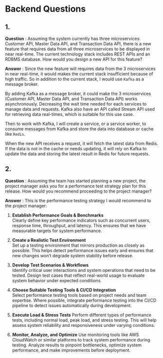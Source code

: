 # Backend Questions

## 1.
<b>Question</b> : Assuming the system currently has three microservices: Customer API, Master Data API,
and Transaction Data API, there is a new feature that requires data from all three
microservices to be displayed in near real-time. The current technology stack includes
REST APIs and an RDBMS database. How would you design a new API for this feature?

<b>Answer</b> : Since the new feature will requires data from the 3 microservices in near real-time, it would makes the current stack insufficient because of high traffic. So in addition to the current stack, I would use `Kafka` as a message broker.

By adding Kafka as a message broker, it could make the 3 microservices (Customer API, Master Data API,
and Transaction Data API) works asynchronously. Decreasing the wait time needed for each services to manage data and requests. Kafka also have an API called Stream API used for retrieving data real-times, which is suitable for this use case.

Then to work with Kafka, I will create a service, or a service worker, to consume messages from Kafka and store the data into database or cache like `Redis`.

When the new API receives a request, it will fetch the latest data from Redis. If the data is not in the cache or needs updating, it will rely on Kafka to update the data and storing the latest result in Redis for future requests.

## 2.
<b>Question</b> : Assuming the team has started planning a new project, the project manager asks you for a performance test strategy plan for this release. How would you recommend proceeding to the project manager?

<b>Answer</b> : This is the performance testing strategy I would recommend to the project manager:

1. <b>Establish Performance Goals & Benchmarks</b><br/>
Clearly define key performance indicators such as concurrent users, response time, throughput, and latency. This ensures that we have measurable targets for system performance.

2. <b>Create a Realistic Test Environment</b><br/>
Set up a testing environment that mirrors production as closely as possible. This helps detect performance issues early and ensures that new changes won’t degrade system stability before release.

3. <b>Develop Test Scenarios & Workflows</b><br/>
Identify critical user interactions and system operations that need to be tested. Design test cases that reflect real-world usage to evaluate system behavior under expected conditions.

4. <b>Choose Suitable Testing Tools & CI/CD Integration</b><br/>
Select performance testing tools based on project needs and team expertise. Where possible, integrate performance testing into the CI/CD pipeline to detect issues automatically during development.

5. <b>Execute Load & Stress Tests</b>
Perform different types of performance tests, including normal load, peak load, and stress testing. This will help assess system reliability and responsiveness under varying conditions.

6. <b>Monitor, Analyze, and Optimize</b>
Use monitoring tools like AWS CloudWatch or similar platforms to track system performance during testing. Analyze results to pinpoint bottlenecks, optimize system performance, and make improvements before deployment.
